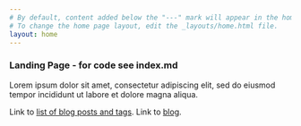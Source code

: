 ```yaml
---
# By default, content added below the "---" mark will appear in the home page
# To change the home page layout, edit the _layouts/home.html file.
layout: home
---
```


### Landing Page - for code see index.md
Lorem ipsum dolor sit amet, consectetur adipiscing elit, sed do eiusmod tempor incididunt ut labore et dolore magna aliqua.  


Link to [list of blog posts and tags](blogs_and_tags.html).
Link to [blog](blog).